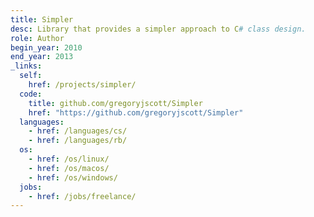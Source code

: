 ```yaml
---
title: Simpler
desc: Library that provides a simpler approach to C# class design.
role: Author
begin_year: 2010
end_year: 2013
_links:
  self:
    href: /projects/simpler/
  code:
    title: github.com/gregoryjscott/Simpler
    href: "https://github.com/gregoryjscott/Simpler"
  languages:
    - href: /languages/cs/
    - href: /languages/rb/
  os:
    - href: /os/linux/
    - href: /os/macos/
    - href: /os/windows/
  jobs:
    - href: /jobs/freelance/
---
```

